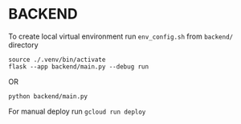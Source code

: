 # BACKEND

To create local virtual environment run `env_config.sh` from `backend/` directory

```
source ./.venv/bin/activate
flask --app backend/main.py --debug run
```
OR 
```
python backend/main.py
```

For manual deploy run `gcloud run deploy`